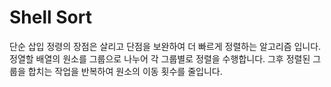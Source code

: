 # Shell Sort
단순 삽입 정령의 장점은 살리고 단점을 보완하여 더 빠르게 정렬하는 알고리즘 입니다.
정열할 배열의 원소를 그룹으로 나누어 각 그룹별로 정렬을 수행합니다.
그후 정렬된 그룹을 합치는 작업을 반복하여 원소의 이동 횟수를 줄입니다.